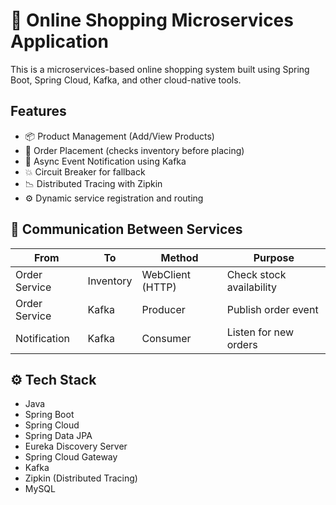 # 🛒 Online Shopping Microservices Application

This is a microservices-based online shopping system built using Spring Boot, Spring Cloud, Kafka, and other cloud-native tools.

## Features
- 📦 Product Management (Add/View Products)
- 🛒 Order Placement (checks inventory before placing)
- 🔁 Async Event Notification using Kafka
- 💥 Circuit Breaker for fallback
- 📉 Distributed Tracing with Zipkin
- ⚙️ Dynamic service registration and routing

## 🔗 Communication Between Services
| From          | To        | Method           | Purpose                  |
| ------------- | --------- | ---------------- | ------------------------ |
| Order Service | Inventory | WebClient (HTTP) | Check stock availability |
| Order Service | Kafka     | Producer         | Publish order event      |
| Notification  | Kafka     | Consumer         | Listen for new orders    |

## ⚙️ Tech Stack
- Java
- Spring Boot
- Spring Cloud
- Spring Data JPA
- Eureka Discovery Server
- Spring Cloud Gateway
- Kafka
- Zipkin (Distributed Tracing)
- MySQL

